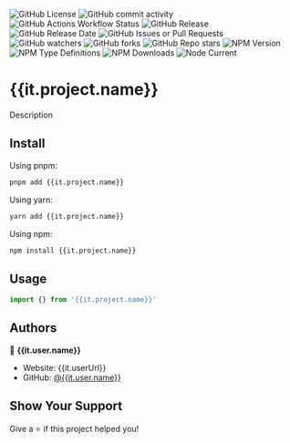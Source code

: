 ![GitHub License](https://img.shields.io/github/license/{{it.user.name}}/{{it.project.name}})
![GitHub commit activity](https://img.shields.io/github/commit-activity/w/{{it.user.name}}/{{it.project.name}})
![GitHub Actions Workflow Status](https://img.shields.io/github/actions/workflow/status/{{it.user.name}}/{{it.project.name}}/release.yml)
![GitHub Release](https://img.shields.io/github/v/release/{{it.user.name}}/{{it.project.name}})
![GitHub Release Date](https://img.shields.io/github/release-date/{{it.user.name}}/{{it.project.name}})
![GitHub Issues or Pull Requests](https://img.shields.io/github/issues/{{it.user.name}}/{{it.project.name}})
![GitHub watchers](https://img.shields.io/github/watchers/{{it.user.name}}/{{it.project.name}})
![GitHub forks](https://img.shields.io/github/forks/{{it.user.name}}/{{it.project.name}})
![GitHub Repo stars](https://img.shields.io/github/stars/{{it.user.name}}/{{it.project.name}})
![NPM Version](https://img.shields.io/npm/v/{{it.project.name}})
![NPM Type Definitions](https://img.shields.io/npm/types/{{it.project.name}})
![NPM Downloads](https://img.shields.io/npm/dw/{{it.project.name}})
![Node Current](https://img.shields.io/node/v/{{it.project.name}})

# {{it.project.name}}

Description

## Install

Using pnpm:

```bash
pnpm add {{it.project.name}}
```

Using yarn:

```bash
yarn add {{it.project.name}}
```

Using npm:

```bash
npm install {{it.project.name}}
```

## Usage

```javascript
import {} from '{{it.project.name}}'
```

## Authors

👤 **{{it.user.name}}**

* Website: {{it.userUrl}}
* GitHub: [@{{it.user.name}}](https://github.com/{{it.user.name}})

## Show Your Support

Give a ⭐️ if this project helped you!
